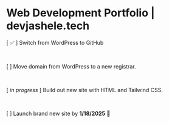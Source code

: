 # Web Development Portfolio | devjashele.tech

[ ✅ ] Switch from WordPress to GitHub

<br>

[ ] Move domain from WordPress to a new registrar.

<br>

[ *in progress* ] Build out new site with HTML and Tailwind CSS.

<br>

[ ] Launch brand new site by **1/18/2025** 🎉
